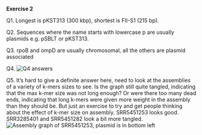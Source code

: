 **Exercise 2**

Q1. Longest is pKST313 (300 kbp), shortest is FII-S1 (215 bp).

Q2. Sequences where the name starts with lowercase p are usually plasmids e.g. pSBLT or pKST313.

Q3. rpoB and ompD are usually chromosomal, all the others are plasmid associated

Q4. ![Q4 answers](https://i.imgur.com/5IaqAtm.png)

Q5. It’s hard to give a definite answer here, need to look at the assemblies of a variety of k-mers sizes to see. Is the graph still quite tangled, indicating that the max k-mer size was not long enough? Or were there too many dead ends, indicating that long k-mers were given more weight in the assembly than they should be.  But just an exercise to try and get people thinking about the effect of k-mer size on assembly. SRR5451253 looks good. SRR3285401 and SRR5451282 look a bit more tangled. 
![Assembly graph of SRR5451253, plasmid is in bottom left](https://i.imgur.com/P44FKxv.png)
